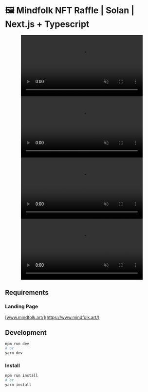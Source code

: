 # 🖼 Mindfolk NFT Raffle | Solan | Next.js + Typescript

<p align="center">
    <video autoplay="" loop="" style="background-image:url(https://www.mindfolk.art/videos/mf-poster-00001.jpg)" muted="" height="200">
            <source src="https://www.mindfolk.art/videos/mf-transcode.mp4" data-wf-ignore="true">
            <source src="https://www.mindfolk.art/videos/mf-transcode.webm" data-wf-ignore="true">
    </video>
    <video autoplay="" loop="" style="background-image:url(https://www.mindfolk.art/videos/pirate-poster-00001.jpg)" muted="" height="200">
            <source src="https://www.mindfolk.art/videos/pirate-transcode.mp4" data-wf-ignore="true">
            <source src="https://www.mindfolk.art/videos/pirate-transcode.webm" data-wf-ignore="true">
    </video>
    <video autoplay="" loop="" style="background-image:url(https://www.mindfolk.art/videos/elder-poster-00001.jpg)" muted="" height="200">
            <source src="https://www.mindfolk.art/videos/elder-transcode.mp4" data-wf-ignore="true">
            <source src="https://www.mindfolk.art/videos/elder-transcode.webm" data-wf-ignore="true">
    </video>
    <video autoplay="" loop="" style="background-image:url(https://www.mindfolk.art/videos/mindling-poster-00001.jpg)" muted="" height="200">
            <source src="https://www.mindfolk.art/videos/mindling-transcode.mp4" data-wf-ignore="true">
            <source src="https://www.mindfolk.art/videos/mindling-transcode.webm" data-wf-ignore="true">
    </video>
</p>

## Requirements

### Landing Page
[www.mindfolk.art/](https://www.mindfolk.art/)

## Development

```bash
npm run dev
# or
yarn dev
```
### Install

```bash
npm run install
# or
yarn install
```
